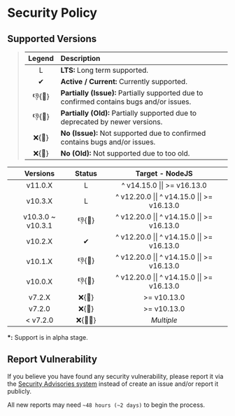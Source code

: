 # Security Policy

## Supported Versions

> | **Legend** | **Description** |
> |:-:|:--|
> | L | **LTS:** Long term supported. |
> | ✔ | **Active / Current:** Currently supported. |
> | 👎{🐛} | **Partially (Issue):** Partially supported due to confirmed contains bugs and/or issues. |
> | 👎{🧓} | **Partially (Old):** Partially supported due to deprecated by newer versions. |
> | ❌{🐛} | **No (Issue):** Not supported due to confirmed contains bugs and/or issues. |
> | ❌{🧓} | **No (Old):** Not supported due to too old. |

| **Versions** | **Status** | **Target - NodeJS** |
|:-:|:-:|:-:|
| v11.0.X | L | ^ v14.15.0 \|\| >= v16.13.0 |
| v10.3.X | L | ^ v12.20.0 \|\| ^ v14.15.0 \|\| >= v16.13.0 |
| v10.3.0 \~ v10.3.1 | 👎{🐛} | ^ v12.20.0 \|\| ^ v14.15.0 \|\| >= v16.13.0 |
| v10.2.X | ✔ | ^ v12.20.0 \|\| ^ v14.15.0 \|\| >= v16.13.0 |
| v10.1.X | 👎{🧓} | ^ v12.20.0 \|\| ^ v14.15.0 \|\| >= v16.13.0 |
| v10.0.X | 👎{🧓} | ^ v12.20.0 \|\| ^ v14.15.0 \|\| >= v16.13.0 |
| v7.2.X | ❌{🧓} | >= v10.13.0 |
| v7.2.0 | ❌{🐛} | >= v10.13.0 |
| < v7.2.0 | ❌{🐛🧓} | *Multiple* |

**\*:** Support is in alpha stage.

## Report Vulnerability

If you believe you have found any security vulnerability, please report it via the [Security Advisories system](https://github.com/hugoalh-studio/advanced-determine-nodejs/security/advisories/new) instead of create an issue and/or report it publicly.

All new reports may need `~48 hours (~2 days)` to begin the process.
